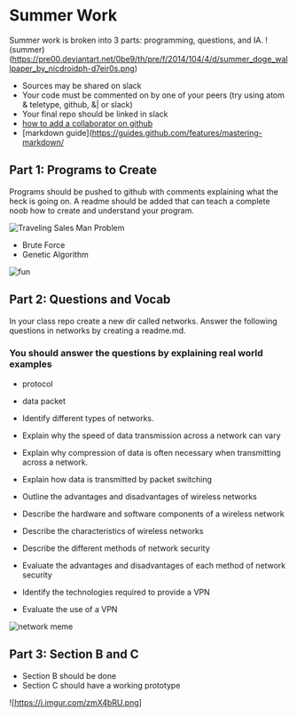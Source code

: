 # Summer Work

Summer work is broken into 3 parts: programming, questions, and IA.
!(summer)(https://pre00.deviantart.net/0be9/th/pre/f/2014/104/4/d/summer_doge_wallpaper_by_nicdroidph-d7eir0s.png)
- Sources may be shared on slack
- Your code must be commented on by one of your peers (try using atom & teletype, github, &| or slack)
- Your final repo should be linked in slack
- [how to add a collaborator on github](https://stackoverflow.com/questions/7920320/adding-a-collaborator-to-my-free-github-account)
- [markdown guide](https://guides.github.com/features/mastering-markdown/


## Part 1: Programs to Create

Programs should be pushed to github with comments explaining what the heck is going on. A readme should be added that can teach a complete noob how to create and understand your program.

![Traveling Sales Man Problem](https://www.youtube.com/watch?v=BAejnwN4Ccw&list=PLRqwX-V7Uu6YJ3XfHhT2Mm4Y5I99nrIKX&index=32)

- Brute Force
- Genetic Algorithm

![fun](https://cdn-images-1.medium.com/max/500/1*qZoBA3wFh-82y2N3qQCdpw.jpeg)



## Part 2: Questions and Vocab

In your class repo create a new dir called networks. Answer the following questions in networks by creating a readme.md.

### You should answer the questions by explaining real world examples

- protocol

- data packet

- Identify different types of networks.

- Explain why the speed of data transmission across a network can vary

- Explain why compression of data is often necessary when transmitting across a network.

- Explain how data is transmitted by packet switching

- Outline the advantages and disadvantages of wireless networks

- Describe the hardware and software components of a wireless network

- Describe the characteristics of wireless networks

- Describe the different methods of network security

- Evaluate the advantages and disadvantages of each method of network security

- Identify the technologies required to provide a VPN

- Evaluate the use of a VPN

![network meme](https://i.pinimg.com/originals/c1/55/a1/c155a1b393899ffd7c36ff01090ce8f5.jpg)


## Part 3: Section B and C
- Section B should be done
- Section C should have a working prototype

![https://i.imgur.com/zmX4bRU.png]
